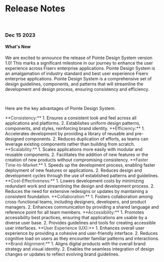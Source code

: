 # Release Notes

</br>

### Dec 15 2023

#### What's New

We are excited to announce the release of Pointe Design System version 1.0! This marks a significant milestone in our journey to enhance the user experience across Fiserv enterprise applications. Pointe Design System is an amalgamation of industry standard and best user experience Fiserv enterprise applications. Pointe Design System is a comprehensive set of design guidelines, components, and patterns that will streamline the development and design process, ensuring consistency and efficiency.

</br>

Here are the key advantages of Pointe Design System.

<span style="color:#333333">
**Consistency:** 
</span>
1. Ensures a consistent look and feel across all applications and platforms.
2. Establishes uniform design patterns, components, and styles, reinforcing brand identity.

<span style="color:#333333">
**Efficiency:**
</span>
1. Accelerates development by providing a library of reusable and pre-designed components.
2. Reduces duplication of efforts, as teams can leverage existing components rather than building from scratch.

<span style="color:#333333">
**Scalability:**
</span>
1. Scales applications more easily with modular and reusable components.
2. Facilitates the addition of new features or the creation of new products without compromising consistency.

<span style="color:#333333">
**Faster Time-to-Market:**
</span>
1. Speeds up the development process, enabling faster deployment of new features or applications.
2. Reduces design and development cycles through the use of established patterns and guidelines.

<span style="color:#333333">
**Cost-Effectiveness:**
</span>
1. Lowers development costs by minimizing redundant work and streamlining the design and development process.
2. Reduces the need for extensive redesigns or updates by maintaining a consistent foundation.

<span style="color:#333333">
**Collaboration:**
</span>
1. Fosters collaboration among cross-functional teams, including designers, developers, and product managers.
2. Enhances communication by providing a shared language and reference point for all team members.

<span style="color:#333333">
**Accessibility:**
</span>
1. Promotes accessibility best practices, ensuring that applications are usable by a diverse user base.
2. Provides guidelines and tools for creating accessible user interfaces.

<span style="color:#333333">
**User Experience (UX):**
</span>
1. Enhances overall user experience by providing a cohesive and user-friendly interface.
2. Reduces cognitive load on users as they encounter familiar patterns and interactions.

<span style="color:#333333">
**Brand Alignment:**
</span>
1. Aligns digital products with the overall brand strategy and visual identity.
2. Enables the seamless integration of design changes or updates to reflect evolving brand guidelines.
